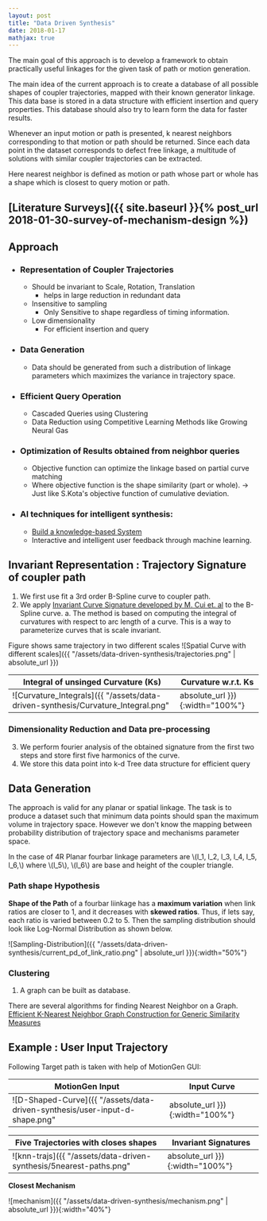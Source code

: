 ```yaml
---
layout: post
title: "Data Driven Synthesis"
date: 2018-01-17
mathjax: true
---
```


The main goal of this approach is to develop a framework to obtain practically useful linkages for the given task of path or motion generation.

The main idea of the current approach is to create a database of all possible
shapes of coupler trajectories, mapped with their known generator linkage.
This data base is stored in a data structure with efficient insertion and query
properties.
This database should also try to learn form the data for faster results.

Whenever an input motion or path is presented, k nearest neighbors corresponding to that
motion or path should be returned.
Since each data point in the dataset corresponds to defect free linkage, a
multitude of solutions with similar coupler trajectories can be extracted.

Here nearest neighbor is defined as motion or path whose part or whole has a
shape which is closest to query motion or path.

## [Literature Surveys]({{ site.baseurl }}{% post_url 2018-01-30-survey-of-mechanism-design %})

## Approach
- ### Representation of Coupler Trajectories
  - Should be invariant to Scale, Rotation, Translation
    - helps in large reduction in redundant data
  - Insensitive to sampling
    - Only Sensitive to shape regardless of timing information.
  - Low dimensionality
    - For efficient insertion and query
- ### Data Generation
  - Data should be generated from such a distribution of linkage parameters
    which maximizes the variance in trajectory space.
- ### Efficient Query Operation
  - Cascaded Queries using Clustering
  - Data Reduction using Competitive Learning Methods like Growing Neural Gas
- ### Optimization of Results obtained from neighbor queries
  - Objective function can optimize the linkage based on partial curve
    matching
  - Where objective function is the shape similarity (part or whole). -> Just
    like S.Kota's objective function of cumulative deviation.
- ### AI techniques for intelligent synthesis:
  - [Build a knowledge-based System](https://en.wikipedia.org/wiki/Knowledge-based_systems)
  - Interactive and intelligent user feedback through machine learning.

## Invariant Representation : Trajectory Signature of coupler path
1. We first use fit a 3rd order B-Spline curve to coupler path.
2. We apply [Invariant Curve Signature developed by M. Cui et. al](http://peterwonka.net/Publications/pdfs/2009.PRL.Ming.CurveMatching2d.Preprint.pdf)
  to the B-Spline curve.
  a. The method is based on computing the integral of curvatures with respect to
  arc length of a curve. This is a way to parameterize curves that is scale invariant.

Figure shows same trajectory in two different scales
![Spatial Curve with different scales]({{ "/assets/data-driven-synthesis/trajectories.png" | absolute_url }})

| Integral of unsinged Curvature (Ks) | Curvature w.r.t. Ks |
|-------|---------|
| ![Curvature_Integrals]({{ "/assets/data-driven-synthesis/Curvature_Integral.png" | absolute_url }}){:width="100%"} | ![Curvatures w.r.t Integral]({{ "/assets/data-driven-synthesis/Signatures.png" | absolute_url }}){:width="100%"}|

### Dimensionality Reduction and Data pre-processing
3. We perform fourier analysis of the obtained signature from the first two
   steps and store first five harmonics of the curve.
4. We store this data point into k-d Tree data structure for efficient query

## Data Generation
The approach is valid for any planar or spatial linkage.
The task is to produce a dataset such that minimum data points should span the maximum volume in
trajectory space.
However we don't know the mapping between probability distribution of trajectory space and mechanisms parameter space.

In the case of 4R Planar fourbar linkage parameters are \\(l_1, l_2, l_3, l_4, l_5, l_6,\\)
where \\(l_5\\), \\(l_6\\) are base and height of the coupler triangle.

### Path shape Hypothesis
__Shape of the Path__ of a fourbar liinkage has a __maximum variation__ when link
ratios are closer to 1, and it decreases with __skewed ratios__.
Thus, if lets say, each ratio is varied between 0.2 to 5.
Then the sampling distribution should look like Log-Normal Distribution as shown
below.

![Sampling-Distribution]({{ "/assets/data-driven-synthesis/current_pd_of_link_ratio.png" | absolute_url }}){:width="50%"}

### Clustering
1. A graph can be built as database.

There are several algorithms for finding Nearest Neighbor on a Graph.
[Efficient K-Nearest Neighbor Graph Construction for Generic Similarity Measures](http://www.cs.princeton.edu/cass/papers/www11.pdf)



## Example : User Input Trajectory
Following Target path is taken with help of MotionGen GUI:

| MotionGen Input | Input Curve |
|-------|---------|
| ![D-Shaped-Curve]({{ "/assets/data-driven-synthesis/user-input-d-shape.png" | absolute_url }}){:width="100%"} | ![Query-path]({{ "/assets/data-driven-synthesis/query-path.png" | absolute_url }}){:width="100%"} |

|  Five Trajectories with closes shapes | Invariant Signatures |
|-------|---------|
|![knn-trajs]({{ "/assets/data-driven-synthesis/5nearest-paths.png" | absolute_url }}){:width="100%"}| ![signatures]({{ "/assets/data-driven-synthesis/all-signatures.png" | absolute_url }}){:width="100%"}  |

__Closest Mechanism__

![mechanism]({{ "/assets/data-driven-synthesis/mechanism.png" | absolute_url }}){:width="40%"}
